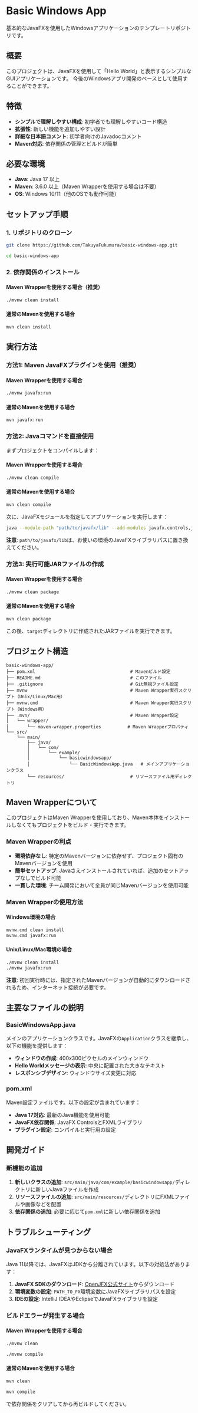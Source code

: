 # Basic Windows App

基本的なJavaFXを使用したWindowsアプリケーションのテンプレートリポジトリです。

## 概要

このプロジェクトは、JavaFXを使用して「Hello World」と表示するシンプルなGUIアプリケーションです。
今後のWindowsアプリ開発のベースとして使用することができます。

## 特徴

- **シンプルで理解しやすい構成**: 初学者でも理解しやすいコード構造
- **拡張性**: 新しい機能を追加しやすい設計
- **詳細な日本語コメント**: 初学者向けのJavadocコメント
- **Maven対応**: 依存関係の管理とビルドが簡単

## 必要な環境

- **Java**: Java 17 以上
- **Maven**: 3.6.0 以上（Maven Wrapperを使用する場合は不要）
- **OS**: Windows 10/11（他のOSでも動作可能）

## セットアップ手順

### 1. リポジトリのクローン

```bash
git clone https://github.com/TakuyaFukumura/basic-windows-app.git
```

```bash
cd basic-windows-app
```

### 2. 依存関係のインストール

#### Maven Wrapperを使用する場合（推奨）

```bash
./mvnw clean install
```

#### 通常のMavenを使用する場合

```bash
mvn clean install
```

## 実行方法

### 方法1: Maven JavaFXプラグインを使用（推奨）

#### Maven Wrapperを使用する場合

```bash
./mvnw javafx:run
```

#### 通常のMavenを使用する場合

```bash
mvn javafx:run
```

### 方法2: Javaコマンドを直接使用

まずプロジェクトをコンパイルします：

#### Maven Wrapperを使用する場合

```bash
./mvnw clean compile
```

#### 通常のMavenを使用する場合

```bash
mvn clean compile
```

次に、JavaFXモジュールを指定してアプリケーションを実行します：

```bash
java --module-path "path/to/javafx/lib" --add-modules javafx.controls,javafx.fxml -cp target/classes com.example.basicwindowsapp.BasicWindowsApp
```

**注意**: `path/to/javafx/lib`は、お使いの環境のJavaFXライブラリパスに置き換えてください。

### 方法3: 実行可能JARファイルの作成

#### Maven Wrapperを使用する場合

```bash
./mvnw clean package
```

#### 通常のMavenを使用する場合

```bash
mvn clean package
```

この後、`target`ディレクトリに作成されたJARファイルを実行できます。

## プロジェクト構造

```
basic-windows-app/
├── pom.xml                                    # Mavenビルド設定
├── README.md                                  # このファイル
├── .gitignore                                 # Git無視ファイル設定
├── mvnw                                       # Maven Wrapper実行スクリプト（Unix/Linux/Mac用）
├── mvnw.cmd                                   # Maven Wrapper実行スクリプト（Windows用）
├── .mvn/                                      # Maven Wrapper設定
│   └── wrapper/
│       └── maven-wrapper.properties          # Maven Wrapperプロパティ
└── src/
    └── main/
        ├── java/
        │   └── com/
        │       └── example/
        │           └── basicwindowsapp/
        │               └── BasicWindowsApp.java   # メインアプリケーションクラス
        └── resources/                         # リソースファイル用ディレクトリ
```

## Maven Wrapperについて

このプロジェクトはMaven Wrapperを使用しており、Maven本体をインストールしなくてもプロジェクトをビルド・実行できます。

### Maven Wrapperの利点

- **環境依存なし**: 特定のMavenバージョンに依存せず、プロジェクト固有のMavenバージョンを使用
- **簡単セットアップ**: Javaさえインストールされていれば、追加のセットアップなしでビルド可能
- **一貫した環境**: チーム開発において全員が同じMavenバージョンを使用可能

### Maven Wrapperの使用方法

#### Windows環境の場合

```cmd
mvnw.cmd clean install
mvnw.cmd javafx:run
```

#### Unix/Linux/Mac環境の場合

```bash
./mvnw clean install
./mvnw javafx:run
```

**注意**: 初回実行時には、指定されたMavenバージョンが自動的にダウンロードされるため、インターネット接続が必要です。

## 主要なファイルの説明

### BasicWindowsApp.java

メインのアプリケーションクラスです。JavaFXの`Application`クラスを継承し、以下の機能を提供します：

- **ウィンドウの作成**: 400x300ピクセルのメインウィンドウ
- **Hello Worldメッセージの表示**: 中央に配置された大きなテキスト
- **レスポンシブデザイン**: ウィンドウサイズ変更に対応

### pom.xml

Maven設定ファイルです。以下の設定が含まれています：

- **Java 17対応**: 最新のJava機能を使用可能
- **JavaFX依存関係**: JavaFX ControlsとFXMLライブラリ
- **プラグイン設定**: コンパイルと実行用の設定

## 開発ガイド

### 新機能の追加

1. **新しいクラスの追加**: `src/main/java/com/example/basicwindowsapp/`ディレクトリに新しいJavaファイルを作成
2. **リソースファイルの追加**: `src/main/resources/`ディレクトリにFXMLファイルや画像などを配置
3. **依存関係の追加**: 必要に応じて`pom.xml`に新しい依存関係を追加

## トラブルシューティング

### JavaFXランタイムが見つからない場合

Java 11以降では、JavaFXはJDKから分離されています。以下の対処法があります：

1. **JavaFX SDKのダウンロード**: [OpenJFX公式サイト](https://openjfx.io/)からダウンロード
2. **環境変数の設定**: `PATH_TO_FX`環境変数にJavaFXライブラリパスを設定
3. **IDEの設定**: IntelliJ IDEAやEclipseでJavaFXライブラリを設定

### ビルドエラーが発生する場合

#### Maven Wrapperを使用する場合

```bash
./mvnw clean
```

```bash
./mvnw compile
```

#### 通常のMavenを使用する場合

```bash
mvn clean
```

```bash
mvn compile
```

で依存関係をクリアしてから再ビルドしてください。


